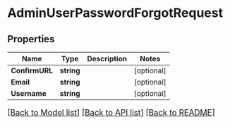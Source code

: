 # AdminUserPasswordForgotRequest

## Properties

Name | Type | Description | Notes
------------ | ------------- | ------------- | -------------
**ConfirmURL** | **string** |  | [optional] 
**Email** | **string** |  | [optional] 
**Username** | **string** |  | [optional] 

[[Back to Model list]](../README.md#documentation-for-models) [[Back to API list]](../README.md#documentation-for-api-endpoints) [[Back to README]](../README.md)

<style>
     p, ul, ol, li { font-size: 18px !important;}
</style>


